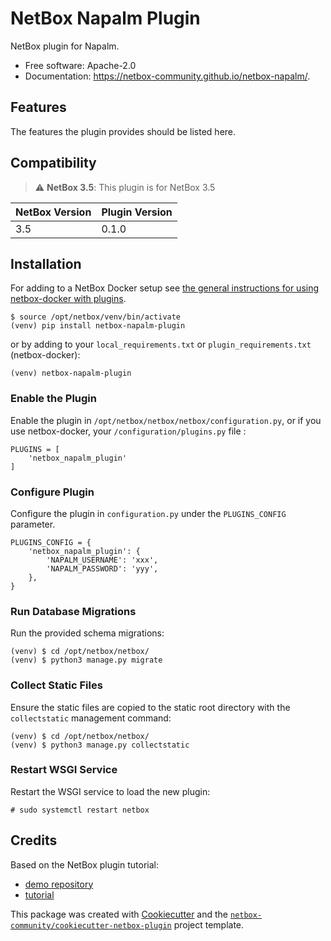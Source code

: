 # NetBox Napalm Plugin

NetBox plugin for Napalm.


* Free software: Apache-2.0
* Documentation: https://netbox-community.github.io/netbox-napalm/.


## Features

The features the plugin provides should be listed here.

## Compatibility

> :warning: **NetBox 3.5**: This plugin is for NetBox 3.5

| NetBox Version | Plugin Version |
|----------------|----------------|
|     3.5        |      0.1.0     |

## Installation

For adding to a NetBox Docker setup see
[the general instructions for using netbox-docker with plugins](https://github.com/netbox-community/netbox-docker/wiki/Using-Netbox-Plugins).

```no-highlight
$ source /opt/netbox/venv/bin/activate
(venv) pip install netbox-napalm-plugin
```

or by adding to your `local_requirements.txt` or `plugin_requirements.txt` (netbox-docker):

```no-highlight
(venv) netbox-napalm-plugin
```

### Enable the Plugin

Enable the plugin in `/opt/netbox/netbox/netbox/configuration.py`,
 or if you use netbox-docker, your `/configuration/plugins.py` file :

```no-highlight
PLUGINS = [
    'netbox_napalm_plugin'
]
```

### Configure Plugin

Configure the plugin in `configuration.py` under the `PLUGINS_CONFIG` parameter.

```no-highlight
PLUGINS_CONFIG = {
    'netbox_napalm_plugin': {
        'NAPALM_USERNAME': 'xxx',
        'NAPALM_PASSWORD': 'yyy',
    },
}
```

### Run Database Migrations

Run the provided schema migrations:

```no-highlight
(venv) $ cd /opt/netbox/netbox/
(venv) $ python3 manage.py migrate
```

### Collect Static Files

Ensure the static files are copied to the static root directory with the `collectstatic` management command:

```no-highlight
(venv) $ cd /opt/netbox/netbox/
(venv) $ python3 manage.py collectstatic
```

### Restart WSGI Service

Restart the WSGI service to load the new plugin:

```no-highlight
# sudo systemctl restart netbox
```

## Credits

Based on the NetBox plugin tutorial:

- [demo repository](https://github.com/netbox-community/netbox-plugin-demo)
- [tutorial](https://github.com/netbox-community/netbox-plugin-tutorial)

This package was created with [Cookiecutter](https://github.com/audreyr/cookiecutter) and the [`netbox-community/cookiecutter-netbox-plugin`](https://github.com/netbox-community/cookiecutter-netbox-plugin) project template.
